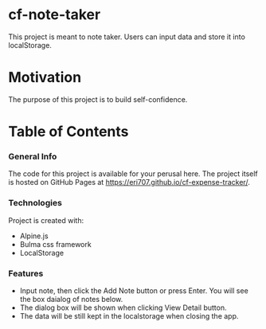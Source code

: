 # cf-note-taker
This project is meant to note taker. Users can input data and store it into localStorage. 

# Motivation
The purpose of this project is to build self-confidence.

# Table of Contents
### General Info 
The code for this project is available for your perusal here. The project itself is hosted on GitHub Pages at https://eri707.github.io/cf-expense-tracker/.

### Technologies
Project is created with:
* Alpine.js
* Bulma css framework
* LocalStorage

### Features
* Input note, then click the Add Note button or press Enter. You will see the box daialog of notes below.
* The dialog box will be shown when clicking View Detail button.
* The data will be still kept in the localstorage when closing the app.


